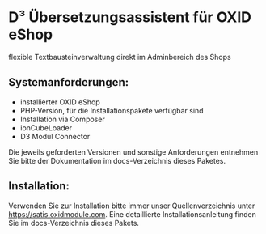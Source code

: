 # D³ Übersetzungsassistent für OXID eShop
flexible Textbausteinverwaltung direkt im Adminbereich des Shops

## Systemanforderungen:
- installierter OXID eShop
- PHP-Version, für die Installationspakete verfügbar sind
- Installation via Composer
- ionCubeLoader
- D3 Modul Connector

Die jeweils geforderten Versionen und sonstige Anforderungen entnehmen Sie bitte der Dokumentation im docs-Verzeichnis dieses Paketes. 

## Installation:

Verwenden Sie zur Installation bitte immer unser Quellenverzeichnis unter https://satis.oxidmodule.com.
Eine detaillierte Installationsanleitung finden Sie im docs-Verzeichnis dieses Pakets.
